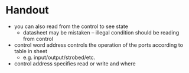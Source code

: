 # Handout

* you can also read from the control to see state
    * datasheet may be mistaken – illegal condition should be reading from control
* control word address controls the operation of the ports according to table in sheet
    * e.g. input/output/strobed/etc.
* control address specifies read or write and where
